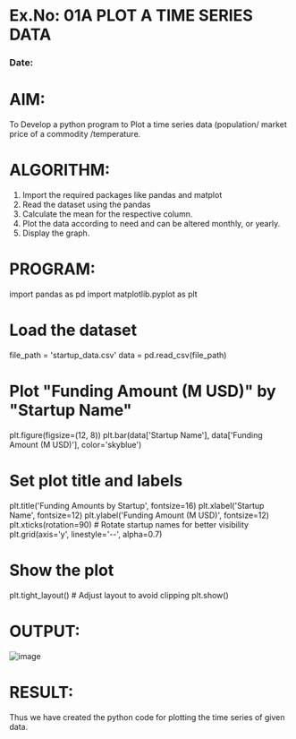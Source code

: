 # Ex.No: 01A PLOT A TIME SERIES DATA
###  Date: 

# AIM:
To Develop a python program to Plot a time series data (population/ market price of a commodity
/temperature.
# ALGORITHM:
1. Import the required packages like pandas and matplot
2. Read the dataset using the pandas
3. Calculate the mean for the respective column.
4. Plot the data according to need and can be altered monthly, or yearly.
5. Display the graph.
# PROGRAM:



import pandas as pd
import matplotlib.pyplot as plt

# Load the dataset
file_path = 'startup_data.csv'
data = pd.read_csv(file_path)

# Plot "Funding Amount (M USD)" by "Startup Name"
plt.figure(figsize=(12, 8))
plt.bar(data['Startup Name'], data['Funding Amount (M USD)'], color='skyblue')

# Set plot title and labels
plt.title('Funding Amounts by Startup', fontsize=16)
plt.xlabel('Startup Name', fontsize=12)
plt.ylabel('Funding Amount (M USD)', fontsize=12)
plt.xticks(rotation=90)  # Rotate startup names for better visibility
plt.grid(axis='y', linestyle='--', alpha=0.7)

# Show the plot
plt.tight_layout()  # Adjust layout to avoid clipping
plt.show()








# OUTPUT:


![image](https://github.com/user-attachments/assets/32cc4ebc-2b48-4310-a114-4a8c2eba90e9)




# RESULT:
Thus we have created the python code for plotting the time series of given data.
